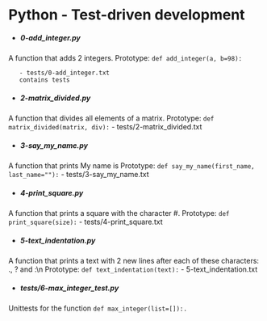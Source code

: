 # Python - Test-driven development

- ##### 0-add_integer.py
A function that adds 2 integers.
Prototype: `def add_integer(a, b=98):`

	   - tests/0-add_integer.txt
	   contains tests

- ##### 2-matrix_divided.py
A function that divides all elements of a matrix.
Prototype: `def matrix_divided(matrix, div):`
	   - tests/2-matrix_divided.txt

- ##### 3-say_my_name.py
A function that prints My name is <first name> <last name>
Prototype: `def say_my_name(first_name, last_name=""):`
	   - tests/3-say_my_name.txt

- ##### 4-print_square.py
A function that prints a square with the character #.
Prototype: `def print_square(size):`
	   - tests/4-print_square.txt

- ##### 5-text_indentation.py
A function that prints a text with 2 new lines after each of these characters:
., ? and :\n
Prototype: `def text_indentation(text):`
	   - 5-text_indentation.txt

- ##### tests/6-max_integer_test.py
Unittests for the function `def max_integer(list=[]):.`
